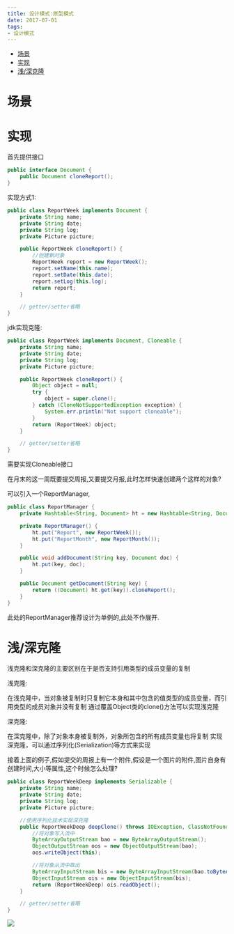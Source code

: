 ```yaml
---
title: 设计模式:原型模式
date: 2017-07-01
tags:
- 设计模式
---
```

<!-- TOC -->

- [场景](#场景)
- [实现](#实现)
- [浅/深克隆](#浅深克隆)

<!-- /TOC -->
# 场景

# 实现

首先提供接口
```Java
public interface Document {
    public Document cloneReport();
}
```

实现方式1:

```Java
public class ReportWeek implements Document {
    private String name;
    private String date;
    private String log;
    private Picture picture;

    public ReportWeek cloneReport() {
        //创建新对象
        ReportWeek report = new ReportWeek();
        report.setName(this.name);
        report.setDate(this.date);
        report.setLog(this.log);
        return report;
    }

    // getter/setter省略
}
```

jdk实现克隆:

```Java
public class ReportWeek implements Document, Cloneable {
    private String name;
    private String date;
    private String log;
    private Picture picture;

    public ReportWeek cloneReport() {
        Object object = null;
        try {
            object = super.clone();
        } catch (CloneNotSupportedException exception) {
            System.err.println("Not support cloneable");
        }
        return (ReportWeek) object;
    }

    // getter/setter省略
}
```

需要实现Cloneable接口



在月末的这一周既要提交周报,又要提交月报,此时怎样快速创建两个这样的对象?

可以引入一个ReportManager,


```Java
public class ReportManager {
    private Hashtable<String, Document> ht = new Hashtable<String, Document>();

    private ReportManager() {
        ht.put("Report", new ReportWeek());
        ht.put("ReportMonth", new ReportMonth());
    }

    public void addDocument(String key, Document doc) {
        ht.put(key, doc);
    }

    public Document getDocument(String key) {
        return ((Document) ht.get(key)).cloneReport();
    }
}
```

此处的ReportManager推荐设计为单例的,此处不作展开.

# 浅/深克隆

浅克隆和深克隆的主要区别在于是否支持引用类型的成员变量的复制

浅克隆:

在浅克隆中，当对象被复制时只复制它本身和其中包含的值类型的成员变量，而引用类型的成员对象并没有复制
通过覆盖Object类的clone()方法可以实现浅克隆

深克隆:

在深克隆中，除了对象本身被复制外，对象所包含的所有成员变量也将复制
实现深克隆，可以通过序列化(Serialization)等方式来实现

接着上面的例子,假如提交的周报上有一个附件,假设是一个图片的附件,图片自身有创建时间,大小等属性,这个时候怎么处理?

```Java
public class ReportWeekDeep implements Serializable {
    private String name;
    private String date;
    private String log;
    private Picture picture;

    //使用序列化技术实现深克隆
    public ReportWeekDeep deepClone() throws IOException, ClassNotFoundException, OptionalDataException {
        //将对象写入流中
        ByteArrayOutputStream bao = new ByteArrayOutputStream();
        ObjectOutputStream oos = new ObjectOutputStream(bao);
        oos.writeObject(this);

        //将对象从流中取出
        ByteArrayInputStream bis = new ByteArrayInputStream(bao.toByteArray());
        ObjectInputStream ois = new ObjectInputStream(bis);
        return (ReportWeekDeep) ois.readObject();
    }

    // getter/setter省略
}
```




[![](https://static.segmentfault.com/v-5b1df2a7/global/img/creativecommons-cc.svg)](https://creativecommons.org/licenses/by-nc-nd/4.0/)